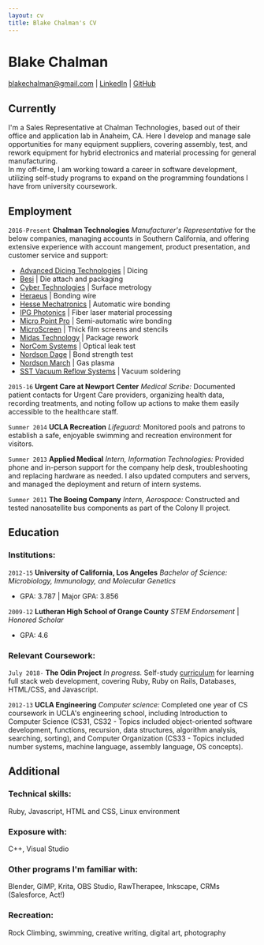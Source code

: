 ```yaml
---
layout: cv
title: Blake Chalman's CV
---
```

# Blake Chalman


<div id="webaddress">
    <a href=mailto:blakechalman@gmail.com>blakechalman@gmail.com</a>
  | <a href="www.linkedin.com/in/blakechalman">LinkedIn</a>
  | <a href="https://github.com/bchalman">GitHub</a>
</div>


## Currently

I'm a Sales Representative at Chalman Technologies, based out of their office and application lab in Anaheim, CA. Here I develop and manage sale opportunities for many equipment suppliers, covering assembly, test, and rework equipment for hybrid electronics and material processing for general manufacturing.  
In my off-time, I am working toward a career in software development, utilizing self-study programs to expand on the programming foundations I have from university coursework.


## Employment

`2016-Present`
__Chalman Technologies__ *Manufacturer's Representative* for the below companies, managing accounts in Southern California, and offering extensive experience with account mangement, product presentation, and customer service and support:  

* [Advanced Dicing Technologies](https://www.adt-co.com/) | Dicing
* [Besi](https://www.besi.com/)	| Die attach and packaging
* [Cyber Technologies](https://www.cybertechnologies.com/en/) | Surface metrology
* [Heraeus](https://www.heraeus.com/en/het/products_and_solutions_het/bonding_wires/bw_at_a_glance/bonding_wires_page.aspx) | Bonding wire
* [Hesse Mechatronics](https://www.hesse-mechatronics.com/en/) | Automatic wire bonding
* [IPG Photonics](https://www.ipgphotonics.com/en)	| Fiber laser material processing
* [Micro Point Pro](http://www.mpptools.com/wire-bonders) | Semi-automatic wire bonding
* [MicroScreen](http://www.microscreenllc.com/) | Thick film screens and stencils
* [Midas Technology](http://www.midastechnology.com/) | Package rework
* [NorCom Systems](https://norcomsystemsinc.com/) | Optical leak test
* [Nordson Dage](http://www.nordson.com/en/divisions/dage) | Bond strength test
* [Nordson March](http://www.nordson.com/en/divisions/march) | Gas plasma
* [SST Vacuum Reflow Systems](http://www.palomartechnologies.com/solutions/hermetic-package-sealing) | Vacuum soldering

`2015-16`
__Urgent Care at Newport Center__ *Medical Scribe:* Documented patient contacts for Urgent Care providers, organizing health data, recording treatments, and noting follow up actions to make them easily accessible to the healthcare staff.

`Summer 2014`
__UCLA Recreation__ *Lifeguard:* Monitored pools and patrons to establish a safe, enjoyable swimming and recreation environment for visitors.

`Summer 2013`
__Applied Medical__ *Intern, Information Technologies:* Provided phone and in-person support for the company help desk, troubleshooting and replacing hardware as needed. I also updated computers and servers, and managed the deployment and return of intern systems.

`Summer 2011`
__The Boeing Company__ *Intern, Aerospace:* Constructed and tested nanosatellite bus components as part of the Colony II project.


## Education

### Institutions:
`2012-15`
__University of California, Los Angeles__ *Bachelor of Science: Microbiology, Immunology, and Molecular Genetics*
* GPA: 3.787 \| Major GPA: 3.856

`2009-12`
__Lutheran High School of Orange County__ *STEM Endorsement* | *Honored Scholar*
* GPA: 4.6

### Relevant Coursework:
`July 2018-`
__The Odin Project__ *In progress.* Self-study [curriculum](https://www.theodinproject.com/courses?ref=homenav) for learning full stack web development, covering Ruby, Ruby on Rails, Databases, HTML/CSS, and Javascript.

`2012-13`
__UCLA Engineering__ *Computer science:* Completed one year of CS coursework in UCLA's engineering school, including Introduction to Computer Science (CS31, CS32 - Topics included object-oriented software development, functions, recursion, data structures, algorithm analysis, searching, sorting), and Computer Organization (CS33 - Topics included number systems, machine language, assembly language, OS concepts).  

## Additional

### Technical skills:

Ruby, Javascript, HTML and CSS, Linux environment

### Exposure with:

C++, Visual Studio

### Other programs I'm familiar with:

Blender, GIMP, Krita, OBS Studio, RawTherapee, Inkscape, CRMs (Salesforce, Act!)

### Recreation:

Rock Climbing, swimming, creative writing, digital art, photography
